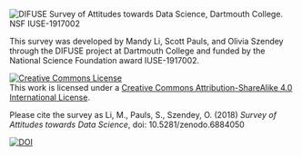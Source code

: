 ![DIFUSE Survey of Attitudes towards Data Science, Dartmouth College. NSF IUSE-1917002](DIFSUE-SADS.png "DIFUSE Survey of Attitudes towards Data Science. NSF IUSE-1917002")

This survey was developed by Mandy Li, Scott Pauls, and Olivia Szendey through the DIFUSE project at Dartmouth College and funded by the National Science Foundation award IUSE-1917002.

<a rel="license" href="http://creativecommons.org/licenses/by-sa/4.0/"><img alt="Creative Commons License" style="border-width:0" src="https://i.creativecommons.org/l/by-sa/4.0/88x31.png" /></a><br />This work is licensed under a <a rel="license" href="http://creativecommons.org/licenses/by-sa/4.0/">Creative Commons Attribution-ShareAlike 4.0 International License</a>.

Please cite the survey as 
Li, M., Pauls, S., Szendey, O. (2018) *Survey of Attitudes towards Data Science*, doi: 10.5281/zenodo.6884050

[![DOI](https://zenodo.org/badge/516747978.svg)](https://zenodo.org/badge/latestdoi/516747978)
